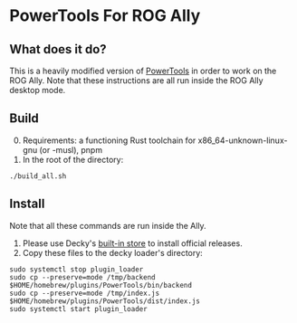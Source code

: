 # PowerTools For ROG Ally

## What does it do?

This is a heavily modified version of [PowerTools](https://git.ngni.us/NG-SD-Plugins/PowerTools.git) in order to work
on the ROG Ally. Note that these instructions are all run inside the ROG Ally desktop mode.

## Build

0. Requirements: a functioning Rust toolchain for x86_64-unknown-linux-gnu (or -musl), pnpm
1. In the root of the directory:
```shell
./build_all.sh
```

## Install
Note that all these commands are run inside the Ally.

1. Please use Decky's [built-in store](https://plugins.deckbrew.xyz/) to install official releases.
2. Copy these files to the decky loader's directory:
```shell
sudo systemctl stop plugin_loader
sudo cp --preserve=mode /tmp/backend $HOME/homebrew/plugins/PowerTools/bin/backend
sudo cp --preserve=mode /tmp/index.js $HOME/homebrew/plugins/PowerTools/dist/index.js
sudo systemctl start plugin_loader
```
